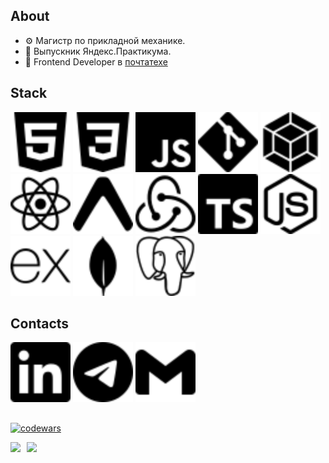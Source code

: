 ## About
* :gear: Магистр по прикладной механике.
* :orange_book: Выпускник Яндекс.Практикума.
* :incoming_envelope:	Frontend Developer в [почтатехе](https://pochta.tech)

## Stack
<img src="./svg/html5.svg" width="96px" height="96px">
<img src="./svg/css3.svg" width="96px" height="96px">
<img src="./svg/javascript.svg" width="96px" height="96px">
<img src="./svg/git.svg" width="96px" height="96px">
<img src="./svg/webpack.svg" width="96px" height="96px">
<img src="./svg/react.svg" width="96px" height="96px">
<img src="./svg/expo.svg" width="96px" height="96px">
<img src="./svg/redux.svg" width="96px" height="96px">
<img src="./svg/typescript.svg" width="96px" height="96px">
<img src="./svg/nodedotjs.svg" width="96px" height="96px">
<img src="./svg/express.svg" width="96px" height="96px">
<img src="./svg/mongodb.svg" width="96px" height="96px">
<img src="./svg/postgresql.svg" width="96px" height="96px">

## Contacts
[<img src="./svg/linkedin.svg" width="96px" height="96px">](https://www.linkedin.com/in/andrew-sidorov/)
[<img src="./svg/telegram.svg" width="96px" height="96px">](https://t.me/andreysdrv)
[<img src="./svg/gmail.svg" width="96px" height="96px">](mailto:sidorov.au.official@gmail.com)

##
[![codewars](https://www.codewars.com/users/andreysdrv/badges/large)](https://www.codewars.com/users/andreysdrv)

<div>
  <a href="https://github-readme-stats.vercel.app/api?username=andreysdrv&hide=contribs&show_icons=true&theme=react">
    <img  align="left" height="130" style="margin-right: 10px" src="https://github-readme-stats.vercel.app/api?username=andreysdrv&hide=contribs&show_icons=true&theme=dark" />
  </a>
  <a href="https://github-readme-stats.vercel.app/api/top-langs/?username=andreysdrv&layout=compact&theme=react">
    <img align="left" height="130" src="https://github-readme-stats.vercel.app/api/top-langs/?username=andreysdrv&layout=compact&theme=dark" />
  </a>
</div>
